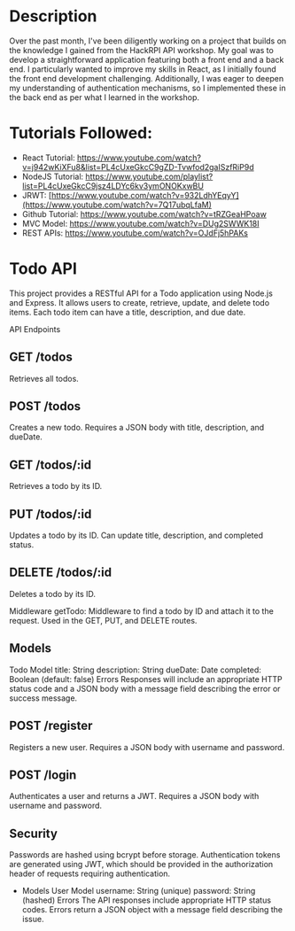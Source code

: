 # Description
Over the past month, I've been diligently working on a project that builds on the knowledge I gained from the HackRPI API workshop. My goal was to develop a straightforward application featuring both a front end and a back end. I particularly wanted to improve my skills in React, as I initially found the front end development challenging. Additionally, I was eager to deepen my understanding of authentication mechanisms, so I implemented these in the back end as per what I learned in the workshop.

# Tutorials Followed:
- React Tutorial: https://www.youtube.com/watch?v=j942wKiXFu8&list=PL4cUxeGkcC9gZD-Tvwfod2gaISzfRiP9d
- NodeJS Tutorial: https://www.youtube.com/playlist?list=PL4cUxeGkcC9jsz4LDYc6kv3ymONOKxwBU
- JRWT: [https://www.youtube.com/watch?v=932LdhYEqyY](https://www.youtube.com/watch?v=7Q17ubqLfaM)
- Github Tutorial: https://www.youtube.com/watch?v=tRZGeaHPoaw
- MVC Model: https://www.youtube.com/watch?v=DUg2SWWK18I
- REST APIs: https://www.youtube.com/watch?v=OJdFj5hPAKs


# Todo API

This project provides a RESTful API for a Todo application using Node.js and Express. It allows users to create, retrieve, update, and delete todo items. Each todo item can have a title, description, and due date.

API Endpoints
## GET /todos
Retrieves all todos.

## POST /todos
Creates a new todo. Requires a JSON body with title, description, and dueDate.

## GET /todos/:id
Retrieves a todo by its ID.

## PUT /todos/:id
Updates a todo by its ID. Can update title, description, and completed status.

## DELETE /todos/:id
Deletes a todo by its ID.

Middleware
getTodo: Middleware to find a todo by ID and attach it to the request. Used in the GET, PUT, and DELETE routes.

## Models
Todo Model
title: String
description: String
dueDate: Date
completed: Boolean (default: false)
Errors
Responses will include an appropriate HTTP status code and a JSON body with a message field describing the error or success message.

## POST /register
Registers a new user. Requires a JSON body with username and password.

## POST /login
Authenticates a user and returns a JWT. Requires a JSON body with username and password.

## Security
Passwords are hashed using bcrypt before storage. Authentication tokens are generated using JWT, which should be provided in the authorization header of requests requiring authentication.

- Models
User Model
username: String (unique)
password: String (hashed)
Errors
The API responses include appropriate HTTP status codes. Errors return a JSON object with a message field describing the issue.

